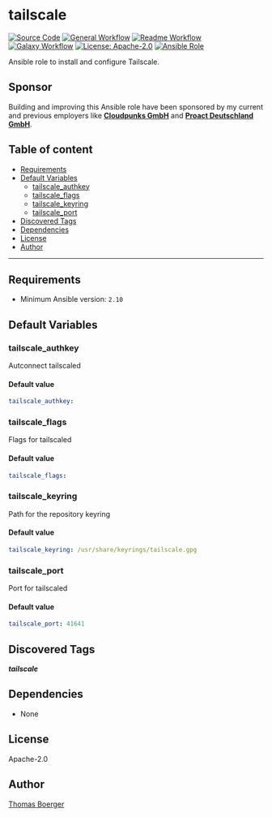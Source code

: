 # tailscale

[![Source Code](https://img.shields.io/badge/github-source%20code-blue?logo=github&amp;logoColor=white)](https://github.com/rolehippie/tailscale)
[![General Workflow](https://github.com/rolehippie/tailscale/actions/workflows/general.yml/badge.svg)](https://github.com/rolehippie/tailscale/actions/workflows/general.yml)
[![Readme Workflow](https://github.com/rolehippie/tailscale/actions/workflows/readme.yml/badge.svg)](https://github.com/rolehippie/tailscale/actions/workflows/readme.yml)
[![Galaxy Workflow](https://github.com/rolehippie/tailscale/actions/workflows/galaxy.yml/badge.svg)](https://github.com/rolehippie/tailscale/actions/workflows/galaxy.yml)
[![License: Apache-2.0](https://img.shields.io/github/license/rolehippie/tailscale)](https://github.com/rolehippie/tailscale/blob/master/LICENSE)
[![Ansible Role](https://img.shields.io/badge/role-rolehippie.tailscale-blue)](https://galaxy.ansible.com/rolehippie/tailscale)

Ansible role to install and configure Tailscale.

## Sponsor

Building and improving this Ansible role have been sponsored by my current and previous employers like **[Cloudpunks GmbH](https://cloudpunks.de)** and **[Proact Deutschland GmbH](https://www.proact.eu)**.

## Table of content

- [Requirements](#requirements)
- [Default Variables](#default-variables)
  - [tailscale_authkey](#tailscale_authkey)
  - [tailscale_flags](#tailscale_flags)
  - [tailscale_keyring](#tailscale_keyring)
  - [tailscale_port](#tailscale_port)
- [Discovered Tags](#discovered-tags)
- [Dependencies](#dependencies)
- [License](#license)
- [Author](#author)

---

## Requirements

- Minimum Ansible version: `2.10`


## Default Variables

### tailscale_authkey

Autconnect tailscaled

#### Default value

```YAML
tailscale_authkey:
```

### tailscale_flags

Flags for tailscaled

#### Default value

```YAML
tailscale_flags:
```

### tailscale_keyring

Path for the repository keyring

#### Default value

```YAML
tailscale_keyring: /usr/share/keyrings/tailscale.gpg
```

### tailscale_port

Port for tailscaled

#### Default value

```YAML
tailscale_port: 41641
```

## Discovered Tags

**_tailscale_**


## Dependencies

- None

## License

Apache-2.0

## Author

[Thomas Boerger](https://github.com/tboerger)
